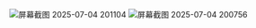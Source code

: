 ![屏幕截图 2025-07-04 201104](https://github.com/user-attachments/assets/7dde592b-cd0d-429f-854d-af83daac7d3b)
![屏幕截图 2025-07-04 200756](https://github.com/user-attachments/assets/cadcbc06-aee0-4fd9-bcfd-d059deb66a95)
